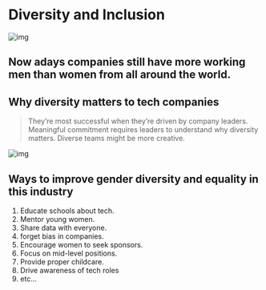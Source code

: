 # Diversity and Inclusion

![img](https://greatpeopleinside.com/se/wp-content/uploads/2017/08/workplace-diversity-1030x636.jpg)

## Now adays companies still have more working men than women from all around the world.

## Why diversity matters to tech companies
> They’re most successful when they’re driven by company leaders.
> Meaningful commitment requires leaders to understand why diversity matters.
> Diverse teams might be more creative.

![img](https://fcw.com/-/media/GIG/FCWNow/Topics/Workforce/coding_female.jpg)

## Ways to improve gender diversity and equality in this industry

1. Educate schools about tech.
2. Mentor young women.
3. Share data with everyone.
4. forget bias in companies.
5. Encourage women to seek sponsors.
6. Focus on mid-level positions.
7. Provide proper childcare.
8. Drive awareness of tech roles
9. etc...